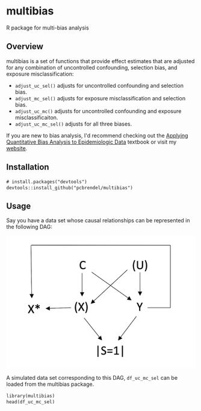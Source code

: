 # multibias
R package for multi-bias analysis

## Overview

multibias is a set of functions that provide effect estimates that are adjusted for any combination of uncontrolled confounding, selection bias, and exposure misclassification:

  - `adjust_uc_sel()` adjusts for uncontrolled confounding and selection bias.
  - `adjust_mc_sel()` adjusts for exposure misclassification and selection bias.
  - `adjust_uc_mc()` adjusts for uncontrolled confounding and exposure misclassificaiton.
  - `adjust_uc_mc_sel()` adjusts for all three biases.
 
 
 
 If you are new to bias analysis, I'd recommend checking out the [Applying Quantitative Bias Analysis to Epidemiologic Data](https://www.springer.com/us/book/9780387879604) textbook or visit my [website](https://pcbrendel.github.io/).

## Installation

```{r, eval = FALSE}
# install.packages("devtools")
devtools::install_github("pcbrendel/multibias")
```

## Usage

Say you have a data set whose causal relationships can be represented in the following DAG:

![uc_mc_sel_DAG](DAGs/uc_mc_sel_DAG.png)

A simulated data set corresponding to this DAG, `df_uc_mc_sel` can be loaded from the multibias package. 

```{r, eval = TRUE}
library(multibias)
head(df_uc_mc_sel)
```
